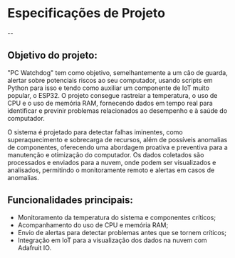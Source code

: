 # Especificações de Projeto 
-- 

## Objetivo do projeto:
<p>"PC Watchdog" tem como objetivo, semelhantemente a um cão de guarda, alertar sobre potenciais riscos ao seu computador, usando scripts em Python para isso e tendo como auxiliar um componente de IoT muito popular, o ESP32. O projeto consegue rastreiar a temperatura, o uso de CPU e o uso de memória RAM, fornecendo dados em tempo real para identificar e previnir problemas relacionados ao desempenho e à saúde do computador.</p>
<p>O sistema é projetado para detectar falhas iminentes, como superaquecimento e sobrecarga de recursos, além de possíveis anomalias de componentes, oferecendo uma abordagem proativa e preventiva para a manutenção e otimização do computador. Os dados coletados são processados e enviados para a nuvem, onde podem ser visualizados e analisados, permitindo o monitoramente remoto e alertas em casos de anomalias.</p>

## Funcionalidades principais:
- Monitoramento da temperatura do sistema e componentes críticos;
- Acompanhamento do uso de CPU e memória RAM;
- Envio de alertas para detectar problemas antes que se tornem críticos;
- Integração em IoT para a visualização dos dados na nuvem com Adafruit IO.
